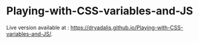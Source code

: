 # Playing-with-CSS-variables-and-JS
Live version available at : https://dryadalis.github.io/Playing-with-CSS-variables-and-JS/.